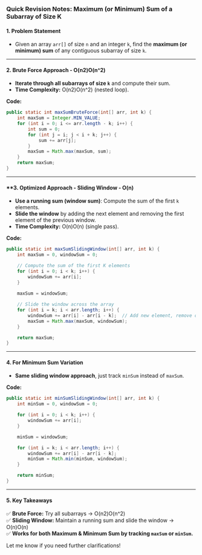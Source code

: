 ### **Quick Revision Notes: Maximum (or Minimum) Sum of a Subarray of Size K**

#### **1. Problem Statement**

- Given an array `arr[]` of size `n` and an integer `k`, find the **maximum (or minimum) sum** of any contiguous subarray of size `k`.

---

#### **2. Brute Force Approach - O(n2)O(n^2)**

- **Iterate through all subarrays of size `k`** and compute their sum.
- **Time Complexity:** O(n2)O(n^2) (nested loop).

**Code:**

```java
public static int maxSumBruteForce(int[] arr, int k) {
    int maxSum = Integer.MIN_VALUE;
    for (int i = 0; i <= arr.length - k; i++) {
        int sum = 0;
        for (int j = i; j < i + k; j++) {
            sum += arr[j];
        }
        maxSum = Math.max(maxSum, sum);
    }
    return maxSum;
}
```

---

#### **3. Optimized Approach - Sliding Window - O(n)

- **Use a running sum (window sum)**: Compute the sum of the first `k` elements.
- **Slide the window** by adding the next element and removing the first element of the previous window.
- **Time Complexity:** O(n)O(n) (single pass).

**Code:**

```java
public static int maxSumSlidingWindow(int[] arr, int k) {
    int maxSum = 0, windowSum = 0;

    // Compute the sum of the first K elements
    for (int i = 0; i < k; i++) {
        windowSum += arr[i];
    }
    
    maxSum = windowSum;

    // Slide the window across the array
    for (int i = k; i < arr.length; i++) {
        windowSum += arr[i] - arr[i - k];  // Add new element, remove old element
        maxSum = Math.max(maxSum, windowSum);
    }

    return maxSum;
}
```

---

#### **4. For Minimum Sum Variation**

- **Same sliding window approach**, just track `minSum` instead of `maxSum`.

**Code:**

```java
public static int minSumSlidingWindow(int[] arr, int k) {
    int minSum = 0, windowSum = 0;

    for (int i = 0; i < k; i++) {
        windowSum += arr[i];
    }

    minSum = windowSum;

    for (int i = k; i < arr.length; i++) {
        windowSum += arr[i] - arr[i - k];
        minSum = Math.min(minSum, windowSum);
    }

    return minSum;
}
```

---

#### **5. Key Takeaways**

✅ **Brute Force:** Try all subarrays → O(n2)O(n^2)  
✅ **Sliding Window:** Maintain a running sum and slide the window → O(n)O(n)  
✅ **Works for both Maximum & Minimum Sum by tracking `maxSum` or `minSum`.**

Let me know if you need further clarifications!